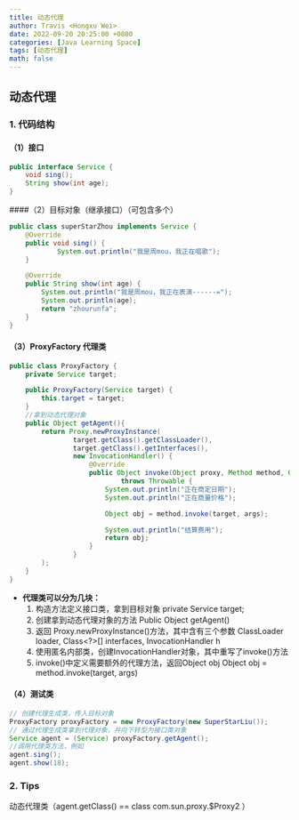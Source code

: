 ```yaml
---
title: 动态代理
author: Travis <Hongxu Wei>
date: 2022-09-20 20:25:00 +0800
categories: [Java Learning Space]
tags: [动态代理]
math: false
---
```


## 动态代理

### 1. 代码结构

#### （1）接口

```java
public interface Service {
    void sing();
    String show(int age);
}
```

####（2）目标对象（继承接口）（可包含多个）

```java
public class superStarZhou implements Service {
    @Override
    public void sing() {
    		System.out.println("我是周mou，我正在唱歌");
    }

    @Override
    public String show(int age) {
        System.out.println("我是周mou，我正在表演------=");
        System.out.println(age);
        return "zhourunfa";
    }
}
```

#### （3）ProxyFactory 代理类

```java
public class ProxyFactory {
    private Service target;

    public ProxyFactory(Service target) {
        this.target = target;
    }
    //拿到动态代理对象
    public Object getAgent(){
        return Proxy.newProxyInstance(
                target.getClass().getClassLoader(),
                target.getClass().getInterfaces(),
                new InvocationHandler() {
                    @Override
                    public Object invoke(Object proxy, Method method, Object[] args)
                            throws Throwable {
                        System.out.println("正在商定日期");
                        System.out.println("正在商量价格");

                        Object obj = method.invoke(target, args);

                        System.out.println("结算费用");
                        return obj;
                    }
                }
        );
    }
}
```

- **代理类可以分为几块：**
  1. 构造方法定义接口类，拿到目标对象
               private Service target;
  2. 创建拿到动态代理对象的方法 
               Public Object getAgent()
  3. 返回 Proxy.newProxyInstance()方法，其中含有三个参数
               ClassLoader loader,
               Class<?>[] interfaces,
               InvocationHandler h
  4. 使用匿名内部类，创建InvocationHandler对象，其中重写了invoke()方法
  5. invoke()中定义需要额外的代理方法，返回Object obj
               Object obj = method.invoke(target, args)

#### （4）测试类

```java
// 创建代理生成类，传入目标对象
ProxyFactory proxyFactory = new ProxyFactory(new SuperStarLiu());
// 通过代理生成类拿到代理对象，并向下转型为接口类对象
Service agent = (Service) proxyFactory.getAgent();
//调用代理类方法，例如
agent.sing();
agent.show(18);
```



### 2. Tips

动态代理类（agent.getClass() == class com.sun.proxy.$Proxy2 ）
